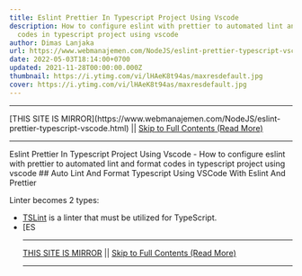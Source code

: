 ```yaml
---
title: Eslint Prettier In Typescript Project Using Vscode
description: How to configure eslint with prettier to automated lint and format
  codes in typescript project using vscode
author: Dimas Lanjaka
url: https://www.webmanajemen.com/NodeJS/eslint-prettier-typescript-vscode.html
date: 2022-05-03T18:14:00+0700
updated: 2021-11-28T00:00:00.000Z
thumbnail: https://i.ytimg.com/vi/lHAeK8t94as/maxresdefault.jpg
cover: https://i.ytimg.com/vi/lHAeK8t94as/maxresdefault.jpg
---
```


<hr/> [THIS SITE IS MIRROR](https://www.webmanajemen.com/NodeJS/eslint-prettier-typescript-vscode.html) || <a href="https://www.webmanajemen.com/NodeJS/eslint-prettier-typescript-vscode.html" rel="follow" class="button" id="read-more">Skip to Full Contents (Read More)</a> <hr/> Eslint Prettier In Typescript Project Using Vscode - How to configure eslint with prettier to automated lint and format codes in typescript project using vscode ## Auto Lint And Format Typescript Using VSCode With Eslint And Prettier

Linter becomes 2 types:
- [TSLint](https://palantir.github.io/tslint/) is a linter that must be utilized for TypeScript.
- [ES <hr/> [THIS SITE IS MIRROR](https://www.webmanajemen.com/NodeJS/eslint-prettier-typescript-vscode.html) || <a href="https://www.webmanajemen.com/NodeJS/eslint-prettier-typescript-vscode.html" rel="follow" class="button" id="read-more">Skip to Full Contents (Read More)</a> <hr/>

<script>
    if (location.host.includes('dimaslanjaka12')) {
      location.replace('https://www.webmanajemen.com/NodeJS/eslint-prettier-typescript-vscode.html');
    }
  </script>